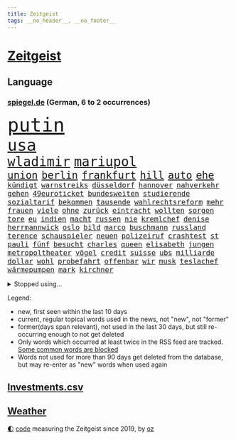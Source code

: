 ```yaml
---
title: Zeitgeist
tags: __no_header__, __no_footer__
---
```


# [Zeitgeist](https://oliz.io/zeitgeist/)

## Language

<h3><a href="https://www.spiegel.de" target="_blank">spiegel.de</a> (German, 6 to 2 occurrences)</h3>
<p style="font-family:monospace">
<span style="font-size:32pt"><a href="news_links.html#putin" class="current">putin</a></span>
<br>
<span style="font-size:27pt"><a href="news_links.html#usa" class="current">usa</a></span>
<br>
<span style="font-size:22pt"><a href="news_links.html#wladimir" class="current">wladimir</a></span>
<span style="font-size:22pt"><a href="news_links.html#mariupol" class="current">mariupol</a></span>
<br>
<span style="font-size:17pt"><a href="news_links.html#union" class="current">union</a></span>
<span style="font-size:17pt"><a href="news_links.html#berlin" class="current">berlin</a></span>
<span style="font-size:17pt"><a href="news_links.html#frankfurt" class="current">frankfurt</a></span>
<span style="font-size:17pt"><a href="news_links.html#hill" class="current">hill</a></span>
<span style="font-size:17pt"><a href="news_links.html#auto" class="current">auto</a></span>
<span style="font-size:17pt"><a href="news_links.html#ehe" class="current">ehe</a></span>
<br>
<span style="font-size:12pt"><a href="news_links.html#kündigt" class="current">kündigt</a></span>
<span style="font-size:12pt"><a href="news_links.html#warnstreiks" class="current">warnstreiks</a></span>
<span style="font-size:12pt"><a href="news_links.html#düsseldorf" class="current">düsseldorf</a></span>
<span style="font-size:12pt"><a href="news_links.html#hannover" class="current">hannover</a></span>
<span style="font-size:12pt"><a href="news_links.html#nahverkehr" class="current">nahverkehr</a></span>
<span style="font-size:12pt"><a href="news_links.html#gehen" class="current">gehen</a></span>
<span style="font-size:12pt"><a href="news_links.html#49euroticket" class="current">49euroticket</a></span>
<span style="font-size:12pt"><a href="news_links.html#bundesweiten" class="current">bundesweiten</a></span>
<span style="font-size:12pt"><a href="news_links.html#studierende" class="current">studierende</a></span>
<span style="font-size:12pt"><a href="news_links.html#sozialtarif" class="new">sozialtarif</a></span>
<span style="font-size:12pt"><a href="news_links.html#bekommen" class="current">bekommen</a></span>
<span style="font-size:12pt"><a href="news_links.html#tausende" class="current">tausende</a></span>
<span style="font-size:12pt"><a href="news_links.html#wahlrechtsreform" class="current">wahlrechtsreform</a></span>
<span style="font-size:12pt"><a href="news_links.html#mehr" class="current">mehr</a></span>
<span style="font-size:12pt"><a href="news_links.html#frauen" class="current">frauen</a></span>
<span style="font-size:12pt"><a href="news_links.html#viele" class="current">viele</a></span>
<span style="font-size:12pt"><a href="news_links.html#ohne" class="current">ohne</a></span>
<span style="font-size:12pt"><a href="news_links.html#zurück" class="current">zurück</a></span>
<span style="font-size:12pt"><a href="news_links.html#eintracht" class="current">eintracht</a></span>
<span style="font-size:12pt"><a href="news_links.html#wollten" class="current">wollten</a></span>
<span style="font-size:12pt"><a href="news_links.html#sorgen" class="current">sorgen</a></span>
<span style="font-size:12pt"><a href="news_links.html#tore" class="current">tore</a></span>
<span style="font-size:12pt"><a href="news_links.html#eu" class="current">eu</a></span>
<span style="font-size:12pt"><a href="news_links.html#indien" class="current">indien</a></span>
<span style="font-size:12pt"><a href="news_links.html#macht" class="current">macht</a></span>
<span style="font-size:12pt"><a href="news_links.html#russen" class="current">russen</a></span>
<span style="font-size:12pt"><a href="news_links.html#nie" class="current">nie</a></span>
<span style="font-size:12pt"><a href="news_links.html#kremlchef" class="current">kremlchef</a></span>
<span style="font-size:12pt"><a href="news_links.html#denise" class="current">denise</a></span>
<span style="font-size:12pt"><a href="news_links.html#herrmannwick" class="current">herrmannwick</a></span>
<span style="font-size:12pt"><a href="news_links.html#oslo" class="current">oslo</a></span>
<span style="font-size:12pt"><a href="news_links.html#bild" class="current">bild</a></span>
<span style="font-size:12pt"><a href="news_links.html#marco" class="current">marco</a></span>
<span style="font-size:12pt"><a href="news_links.html#buschmann" class="current">buschmann</a></span>
<span style="font-size:12pt"><a href="news_links.html#russland" class="current">russland</a></span>
<span style="font-size:12pt"><a href="news_links.html#terence" class="current">terence</a></span>
<span style="font-size:12pt"><a href="news_links.html#schauspieler" class="current">schauspieler</a></span>
<span style="font-size:12pt"><a href="news_links.html#neuen" class="current">neuen</a></span>
<span style="font-size:12pt"><a href="news_links.html#polizeiruf" class="current">polizeiruf</a></span>
<span style="font-size:12pt"><a href="news_links.html#crashtest" class="new">crashtest</a></span>
<span style="font-size:12pt"><a href="news_links.html#st" class="current">st</a></span>
<span style="font-size:12pt"><a href="news_links.html#pauli" class="current">pauli</a></span>
<span style="font-size:12pt"><a href="news_links.html#fünf" class="current">fünf</a></span>
<span style="font-size:12pt"><a href="news_links.html#besucht" class="current">besucht</a></span>
<span style="font-size:12pt"><a href="news_links.html#charles" class="current">charles</a></span>
<span style="font-size:12pt"><a href="news_links.html#queen" class="current">queen</a></span>
<span style="font-size:12pt"><a href="news_links.html#elisabeth" class="current">elisabeth</a></span>
<span style="font-size:12pt"><a href="news_links.html#jungen" class="current">jungen</a></span>
<span style="font-size:12pt"><a href="news_links.html#metropoltheater" class="new">metropoltheater</a></span>
<span style="font-size:12pt"><a href="news_links.html#vögel" class="current">vögel</a></span>
<span style="font-size:12pt"><a href="news_links.html#credit" class="current">credit</a></span>
<span style="font-size:12pt"><a href="news_links.html#suisse" class="current">suisse</a></span>
<span style="font-size:12pt"><a href="news_links.html#ubs" class="new">ubs</a></span>
<span style="font-size:12pt"><a href="news_links.html#milliarde" class="current">milliarde</a></span>
<span style="font-size:12pt"><a href="news_links.html#dollar" class="current">dollar</a></span>
<span style="font-size:12pt"><a href="news_links.html#wohl" class="current">wohl</a></span>
<span style="font-size:12pt"><a href="news_links.html#probefahrt" class="new">probefahrt</a></span>
<span style="font-size:12pt"><a href="news_links.html#offenbar" class="current">offenbar</a></span>
<span style="font-size:12pt"><a href="news_links.html#wir" class="current">wir</a></span>
<span style="font-size:12pt"><a href="news_links.html#musk" class="current">musk</a></span>
<span style="font-size:12pt"><a href="news_links.html#teslachef" class="current">teslachef</a></span>
<span style="font-size:12pt"><a href="news_links.html#wärmepumpen" class="current">wärmepumpen</a></span>
<span style="font-size:12pt"><a href="news_links.html#mark" class="current">mark</a></span>
<span style="font-size:12pt"><a href="news_links.html#kirchner" class="new">kirchner</a></span>
</p>
<details>
<summary>Stopped using...</summary>
<p class="former" style="font-size:12pt">
also(878) bereich(878) kassiert(878) mainz(877) richterin(877) schatten(877) szene(877) untersuchungen(877) abends(876) flugzeuge(876) genannt(876) geworfen(876) kauft(876) musiker(876) aussage(875) bedrohung(875) entschädigung(875) helden(875) kapitän(875) löhne(875) sieger(875) villa(875) andrea(874) awards(874) badenwürttembergs(874) brücke(874) klein(874) netflix(874) angeklagte(873) figur(873) sinken(873) verschieben(873) argumente(872) dreimal(872) drosten(872) masken(872) ton(872) vergewaltigt(872) verwirrung(872) weltweite(872) wolfgang(872) angeklagter(871) christine(871) konservativen(871) richten(871) österreichische(871) ausprobiert(870) bekannten(870) sogenannte(870) umwelt(870) vorschläge(870) 37(869) bereiten(869) fünfte(869) gewaltige(869) untersuchen(869) verlängert(869) amtszeit(868) dreht(868) erlitt(868) george(868) reporter(868) bedenken(867) gespielt(867) klimaneutral(867) käufer(867) manuel(867) trainiert(867) weshalb(867) alkohol(866) amerika(866) hass(866) spanischen(866) studierenden(866) reaktionen(865) täglich(865) wirtschaftlichen(865) endspiel(864) englische(864) meint(864) studien(864) verbindet(864) verena(864) who(864) fortgesetzt(863) erwarten(862) herr(862) lüge(862) vorgestellt(862) drastische(861) erschweren(861) indes(861) meiner(861) polnische(861) 10(860) ausreichend(860) tatverdächtigen(860) coronapolitik(859) roten(859) störung(859) traum(859) design(858) nase(858) fit(857) gewinn(857) ehepaar(856) euparlament(856) küstenwache(856) spiegelumfrage(856) gestoppt(855) ministerium(855) ausmaß(854) mieten(854) status(854) gemeinsame(853) verfassung(853) heftiger(851) fernsehen(850) laufenden(850) provokation(849) hunger(848) retter(846) sitzung(845) projekte(844) hackerangriff(842) rutschte(841) provoziert(840) schaut(840) abstieg(838) einig(837) dramatischen(836) schwung(836) bangen(835) 91(829) günther(828) sogenannten(826) flug(825) offener(809) regelmäßig(807) ärmelkanal(806) ausweg(803) zusätzliche(802) schiffe(797) festgesetzt(786) niederländer(773) schlaf(770) cent(764) autobauer(762) bekannter(748) wolken(736) neuanfang(733) notstand(729) zusammengebrochen(710) politikern(702) vehement(690) übrig(687) mitverantwortlich(686) kubicki(682) fußballnationalmannschaft(663) akzeptieren(635) aachen(634) argument(632) kilogramm(603) ohnehin(601) brücken(591) superstars(580) gelaufen(578) immobilienmarkt(568) analysten(564) schwarz(564) exil(559) sechste(559) erhofft(553) privilegien(551) wahrscheinlicher(548) diebe(541) preiserhöhungen(538) bestätigte(532) basis(527) minderheiten(525) pazifik(522) nfl(521) fünftel(517) millionenhöhe(516) harren(512) bedrängnis(510) spezielle(505) stau(499) einschätzungen(497) umsetzung(492) övp(490) inklusive(489) lieferungen(488) rechtsextremer(480) vorzugehen(479) bescheid(472) wahr(468) kürzer(467) gestiegene(466) schusswaffen(465) schienen(464) zehnjähriger(459) museen(456) taucht(456) bundesfinanzminister(455) gesteckt(453) verwüstung(452) kompromiss(450) lehrerinnen(450) angekündigte(449) diskussionen(446) verschiedenen(443) ruhrgebiet(442) natürlich(441) überlebten(439) teuerung(438) bundesinnenministerin(435) leitete(431) symbol(427) erkennt(419) verringern(416) verkaufte(414) anträge(413) erweitert(411) wild(409) wettkampf(407) dj(404) spielern(404) royal(393) fehlverhalten(391) herausgefunden(391) klingen(391) vereinigte(388) heißen(385) überzeugung(385) luftfahrt(384) marc(382) stammen(376) bill(371) entscheidende(371) air(370) pornos(364) gefolgt(363) schneiden(358) arbeitszeit(357) beschuldigten(355) eindrücke(354) empfang(352) riskant(350) ausweiten(348) charkiw(348) großstadt(347) hauptdarsteller(345) unabhängig(344) arbeitsbedingungen(343) duo(343) messerangriff(343) drücken(341) abgeschoben(340) hochrangige(337) ergab(330) tankrabatts(330) verfolgung(330) geheiratet(329) unsicherheit(328) cockpit(327) kalt(326) prag(324) vorgeschichte(321) zugänglich(319) antisemitische(313) jack(313) indische(309) besetzen(306) guardiola(305) pep(305) versöhnung(303) schleppend(300) aufeinander(299) lokführer(298) szenario(297) jubel(296) airport(293) viral(288) 14jährigen(286) schwach(285) computer(284) norweger(282) ausgezahlt(280) diejenigen(279) 16jährigen(278) üppigen(278) 8(275) europaparlament(275) reporterin(275) bedrohte(273) styles(268) befeuert(267) einzigen(267) erwerbstätigen(267) verhaftung(267) grundschule(265) irans(265) oklahoma(264) riefen(264) inmitten(263) luka(263) geschäftsmodell(262) unten(261) madrids(260) 86(258) afdpolitiker(258) knapper(258) gegenwart(257) neuseelands(256) spahn(256) syriens(256) jagt(255) arizona(254) osnabrück(253) wozu(253) einsätze(252) personalmangel(251) kostenlose(250) 20jähriger(249) graham(248) harvey(247) mob(247) 81(240) +(239) strittigen(239) klarheit(238) ungerecht(238) ausmaße(237) heißer(237) image(237) brandstifter(236) freizeit(236) hessische(236) einleiten(235) gleichauf(235) umkämpfte(235) 2040(229) weitergehen(229) rettungsaktion(228) major(226) manila(226) musikerin(226) csd(225) einnahme(225) schottlands(225) haftstrafen(222) freigabe(220) prüfungen(219) größtes(218) tribut(218) glänzen(217) rebellen(217) träume(217) fahrerin(216) scheiterten(216) skifahrer(216) 6000(215) virginia(213) danke(211) scheiden(211) liebäugelt(206) hetze(205) stichelt(205) spitzen(203) eingekesselt(202) flüssen(202) lauern(201) beleidigungen(200) pornografie(200) grab(199) klassen(199) ausschließen(198) hände(198) wiesbaden(198) strenge(197) raten(196) kriminalpolizei(194) krisenzeiten(194) wählte(193) begrenzen(192) harmlos(192) stromausfälle(190) stärkung(190) verurteilter(189) überlegen(189) gewässer(188) späte(186) künstlich(185) brisante(183) sportlicher(182) stellungnahme(182) 00(181) belastungen(180) rätseln(180) abschuss(177) benko(177) busfahrer(177) einsteigen(177) machtmissbrauch(176) talente(176) erforderlich(175) fdpvize(175) gesünder(175) zwecke(175) talkshow(174) granaten(173) versäumnisse(173) andré(172) bussen(172) maximal(172) beton(171) haldenwang(171) reißleine(171) verfassungsschutzpräsident(171) durant(170) gegenangriff(170) klang(170) tweets(169) buhlt(168) informierte(168) privatsphäre(168) salihamidžić(167) verwarnung(167) beach(166) belgischen(166) gegeneinander(166) gewaltsam(166) praktisch(166) experimentiert(165) fortschritt(165) greta(164) notwendigkeit(164) wohnraum(164) fachleuten(162) ford(162) reformer(162) kollegin(161) redete(161) walk(161) abgelöst(160) aufruhr(160) fußballnationalspieler(160) entzieht(159) forcieren(159) unbestimmte(159) lebron(158) schulunterricht(158) krone(156) winzer(156) zimmer(156) information(155) höheren(154) rückschlägen(154) arzneimittel(153) dauerkrise(153) überraschenden(153) allmählich(152) verhältnissen(150) erleichtern(149) winkel(149) arbeitszeiterfassung(148) fahrerflucht(148) frischen(148) konsumiert(148) nachweisen(148) penibel(148) vernunft(148) quoten(146) álvarez(146) nebel(145) wiebke(145) düpierte(144) wiktor(144) entführen(143) bundesagentur(142) präferenz(142) zivilklage(142) abfahrt(138) anführers(138) freiem(138) abgeordnetenhaus(137) militärbasen(137) pakete(137) hugh(136) manipuliert(136) qualität(136) wahlwiederholung(136) massenweise(135) zielt(135) bahnmitarbeiter(134) kampagnen(134) auszeichnung(133) englischer(133) paartherapeut(133) paartherapeutin(133) rückstand(133) samantha(133) vergibt(132) kohl(131) dave(130) desaströsen(130) englisch(130) entladen(130) fördert(130) alaska(129) dreiste(129) lamborghini(129) ungereimtheiten(129) vegan(128) helm(127) schlicht(127) alias(126) herkunft(126) litten(126) schuldspruch(126) serviert(126) bedrohungen(125) luftangriffe(125) radsports(125) generalbundesanwalt(124) schrauben(124) neuheiten(123) beworfen(122) machtverhältnisse(122) norddeutschland(122) übliche(122) tiefpunkt(121) urteile(121) widersprüche(121) bedingt(120) erreichbar(120) reis(120) ressort(120) opferzahlen(119) staatsoper(119) kanone(118) ausreise(117) spacex(117) songs(116) äußerung(115) coronavariante(114) flugabwehr(114) immensen(114) ruinen(114) derben(113) aufsehenerregenden(112) interessieren(112) schmälert(112) tabellenletzte(111) abhängigkeiten(109) gezerrt(109) jets(109) profil(109) umstellen(109) verbesserte(109) human(108) niedersächsische(108) begehren(107) braunkohle(107) gibt’s(107) wahlniederlage(106) überweisen(106) unbekanntes(105) gesperrte(104) kritisierten(104) leichtigkeit(104) thriller(104) antibiotika(103) energiehilfen(103) räder(103) paares(102) tiangong(102) überfahrt(102) flugkörper(101) potenziell(101) usrepräsentantenhaus(101) schwarzwald(100) unerlaubt(100) antisemitischen(99) episode(99) jugendamt(99) massengräber(99) bali(97) langsamer(97) vorsitzender(97) fdpfraktionschef(96) verzögerungen(96) insider(95) route(95) wegfallen(95) werfer(95) überlebende(95) aktiviert(94) demokratien(94) hilfslieferungen(94) landesweiten(94) negativen(94) vermeidet(94) anteilseigner(92) berlinwahl(92) gottes(92) lauter(92) usuniversität(92) bezüglich(91) echter(91) güterzug(91) realistisch(91) richterinnen(91) nördliche(90) tricksen(90) bertelsmann(89) dopingverdacht(89) fichte(89) großbaustelle(89) russell(89) schiebt(89) abgeordnetenhauswahl(88) aufheben(88) flugobjekt(88) roland(88) bundesjustizminister(87) entzweit(87) insolventen(87) intellektuelle(87) stereotype(87) usmilitärs(87) weinstein(87) amts(86) asiatische(86) auswärtigen(86) geschwiegen(86) graben(86) knurren(86) krisenregionen(86) rendsburg(86) server(86) weltraumspaziergang(86) 1991(85) bergbau(85) interviews(85) panzerdebatte(85) bewerben(84) korrigiert(84) landeswahlleiter(84) stromnetzes(84) südchinesischen(84) 330(83) flugbetrieb(83) kaufpreise(83) passagierflüge(83) präsentation(83) steigerung(83) vorverkauf(83) attackierten(82) christ(82) dortige(82) gläubiger(82) klebten(82) bröchler(81) läden(81) polizeiwache(81) schwimmbädern(81) anstrengend(80) glasfaserkabel(80) segeln(80) sportgeschichte(80) unvermindert(80) usjournalist(80) 22000(79) aggressiver(79) humpelnd(79) netzbetreiber(79) trauung(79) flogen(78) kirchliche(78) komplize(78) little(78) scharfen(78) totschlags(78) vorkommen(78) dreßen(77) energienetz(77) kleinsten(77) preisgrenze(77) sauberen(77) schärfer(77) ernte(76) geschieht(76) plündern(76) reformieren(76) stadtrat(76) unterzogen(76) verschrottet(76) verwandte(76) erdstößen(75) erheben(75) fachkräften(75) frauenproblem(75) gelungenen(75) harscher(75) meisterwerk(75) uruguay(75) belgier(74) kieler(74) sexvideos(74) ausbleibende(73) elternzeit(73) frühjahrsoffensive(73) jarasch(73) parkplatz(73) winsen(73) dulden(72) rekordhoch(72) stadium(72) therapieplätze(72) 747(71) abgeschossen(71) bundesrechnungshof(71) projiziert(71) rathaus(71) stellenwert(71) usluftwaffe(71) sachbeschädigung(70) sprint(70) unglaublich(70) zähen(70) einzelfall(69) heimarbeit(69) reformvorschläge(69) uskampfjets(69) assad(68) aufmerksamen(68) entsendung(68) katastrophenfall(68) militärbasis(68) spiegelredakteur(68) stillen(68) vergrößern(68) abschwächen(67) angeberwissen(67) auckland(67) baumarkt(67) gerüchten(67) geschätzt(67) 16jährige(66) kneipe(66) luftraum(66) philadelphia(66) satellitenbildern(66) schießerei(66) weltstars(66) besonderer(65) care(65) fresenius(65) medical(65) verhandlungstag(65) verkehrspolitik(65) choreograf(64) fehlerfrei(64) militärischer(64) minigurken(64) schätzung(64) streamingdienst(64) vertrieben(64) abgestraft(63) datenschützer(63) erfolgs(63) freunden(63) strafrunde(63) windigen(63) anrücken(62) eukorruptionsskandal(62) raheem(62) rauschen(62) testphase(62) verdreifacht(62) pisten(61) prangern(61) reisebus(61) stellvertreter(61) dämpft(60) kroatiens(60) kronzeugen(60) paso(60) preisschild(60) quellen(60) reederei(60) sir(60) transparent(60) vertreterin(60) 115(59) brandstiftung(59) gigantische(59) nationaltorhüter(59) sammlungen(59) säuglinge(59) aufgegangen(58) heilende(58) komponierte(58) krisengebieten(58) schätzungsweise(58) funde(57) hudson(57) luxushotel(57) marta(57) nehammer(57) rhetorik(57) tiktokvideo(57) unermüdlich(57) usjustiz(57) co₂emissionen(56) flugabwehrsystem(56) patriot(56) schliche(56) strafverfahren(56) untergegangen(56) amtsantritt(55) gelder(55) gesundheitssystem(55) googles(55) manfred(55) nächstenliebe(55) patriotsystem(55) volkspartei(55) 248(54) beckenbauer(54) cruise(54) evpchef(54) mehrjährigen(54) verzehr(54) 656(53) bebte(53) enttarnung(53) hausverbot(53) klimaschützern(53) rutte(53) saudischen(53) statistik(53) sicherheitsmaßnahmen(52) adresse(51) bastian(51) clemens(51) denkbar(51) helfern(51) meines(51) pablo(51) packen(51) straßenbahn(51) einsam(50) globalisierung(50) indexverträgen(50) unwahrscheinlicher(50) wunschzettel(50) detlef(49) emotionale(49) enthüllen(49) geldgeber(49) geschenkt(49) hinkt(49) lebend(49) ana(48) eingeschlossen(48) geldbuße(48) korrigieren(48) sanft(48) verbracht(48) blüten(47) indexmieten(47) anstalten(46) eugen(46) herausfordernden(46) luxusvilla(46) markle(46) seeleute(46) gorbatschow(45) jp(45) rocker(45) abgeschossene(44) befragt(44) german(44) geschlossenheit(44) silvesternacht(44) wand(44) abendessen(43) ausreisen(43) cop(43) kommentator(43) parteifreund(43) umsteuern(43) verfolgten(43) 7000(42) bad(42) christa(42) donnerstagmorgen(42) hell(42) hä(42) nowitzki(42) reeder(42) sinkenden(42) thinktanks(42) baute(41) cousin(41) gesundheitsexperten(41) kräutern(41) streitereien(41) angefangen(40) engagiert(40) gelagert(40) isst(40) prognosen(40) republikanische(40) schalten(40) syrisches(40) a2(39) dominant(39) maiden(39) notaufnahmen(39) parteivize(39) riesenslalom(39) soziologen(39) unterirdische(39) verschuldet(39) versprochenen(39) zeitalter(39) bundespolitik(38) india(38) jeffrey(38) parteiinternen(38) begeistern(37) biathlet(37) fahrbahn(37) fatalen(37) gekippt(37) metropolen(37) miete(37) tagelange(37) xbb15(37) führungswechsel(36) hetzer(36) jason(36) schnellsten(36) aufklären(35) durchkreuzt(35) eingestampft(35) halbzeitshow(35) hardliner(35) inseln(35) kinderreporterinnen(35) leonard(35) missouri(35) sparpläne(35) verdienten(35) bing(34) briefmarken(34) chatbot(34) junta(34) suchmaschine(34) 78(33) eingedrungen(33) elena(33) eminem(33) nordamerika(33) paschas(33) polizeipräsident(33) sachsenanhalts(33) weimar(33) wirecard(33) schneekanonen(32) frisches(31) gravierende(31) gruner(31) spontane(31) einzunehmen(30) geo(30) landschaft(30) provinzen(30) provokativen(30) rast(30) vorstandschef(30) pädagogen(29) strafprozess(29) verbeamtung(29) verkehrsträger(29) vorankommen(29) erffa(28) laser(28) verfügbar(28) vierteljahrhundert(28) wiederholte(28) fluggesellschaft(27) genötigt(27) kronprinzessin(27) solange(27) abgerufen(26) coronasituation(26) eurecht(26) immobilienkrise(26) rücksichtslos(26) verhandelte(26) weiterregieren(26) anderson(25) cumexskandal(25) fünftes(25) liegenschaften(25) manipulationen(25) tatsächliche(25) ukrainekontaktgruppe(25) ägäis(25) heimrennen(24) steigert(24) begleiter(23) durchgehen(23) evp(23) failed(23) marsalek(23) rotwein(23) söldnern(23) 1933(22) dasteht(22) eagles(22) flächendeckenden(22) kostengründen(22) landstraßen(22) loszulassen(22) miliz(22) symbolpolitik(22) untermauert(22) weidle(22) weigern(22) 2300(21) antlitz(21) aufgemacht(21) eckpunkte(21) geflohenen(21) kippe(21) posiert(21) schöner(21) tatverdächtig(21) walen(21) weinte(21) autobahnprojekte(20) beispiele(20) dennis(20) musterbeispiel(20) pollen(20) waffengesetze(20) genehmigung(19) hasan(19) mahomes(19) saarbrücken(19) snack(19) weltoffen(19) winken(19) 46(18) aktive(18) anderswo(18) ernsthaft(18) heusgen(18) koran(18) neuseeländische(18) schult(18) shiffrins(18) spieltagen(18) topteams(18) viertes(18) begreifen(17) entführte(17) eubürger(17) lebemann(17) rotgrünrote(17) übermittelt(17) atemwegserkrankungen(16) kleinere(16) klimapartei(16) maaßens(16) tarifverhandlungen(16) unbesetzt(16) 61(15) aufweichen(15) bereitgestellt(15) bundesligaspiele(15) einzigartig(15) erfolglosen(15) ferreira(15) lopez(15) maximilian(15) nachträglich(15) rassenlehre(15) siedlung(15) verheiratet(15) ausfuhr(14) bundessicherheitsrat(14) demselben(14) feststellen(14) kareem(14) superbowl(14) 170(13) chefdirigent(13) entgeht(13) expertengruppe(13) obdachlos(13) perth(13) pfannkuchen(13) 1983(12) ballon(12) beschlagnahmtes(12) grundsteuerreform(12) maskenmillionärin(12) protestierte(12) rabe(12) sechster(12) spitzenplatz(12) stärkt(12) tandler(12) üblicherweise(12) 150000(11) beansprucht(11) beyoncé(11) domenico(11) gebrochene(11) konspirativen(11) maßgeblich(11) meetings(11) power(11) schärft(11) spionageballons(11) tedesco(11)
</p>
</details>
<p>Legend:
<ul>
<li><span class="new">new</span>, first seen within the last 10 days</li>
<li><span class="current">current</span>, regular topical words used in the news, not "new", not "former"</li>
<li><span class="former">former(days span relevant)</span>, not used in the last 30 days, but still re-occurring enough to not get deleted</li>
<li>Only words which occurred at least twice in the RSS feed are tracked. <a href="language/filters.py">Some common words are blocked</a></li>
<li>Words not used for more than 90 days get deleted from the database, but may re-enter as "new" words when used again</li>
</ul>
</p>

## [Investments](investments.html)[.csv](investments.csv)

## [Weather](weather.html)

<footer>
<a href="javascript:toggleTheme()" class="nav">🌓</a>
<a href="https://github.com/ooz/zeitgeist">code</a> measuring the Zeitgeist since 2019, by <a href="https://oliz.io">oz</a>
</footer>
